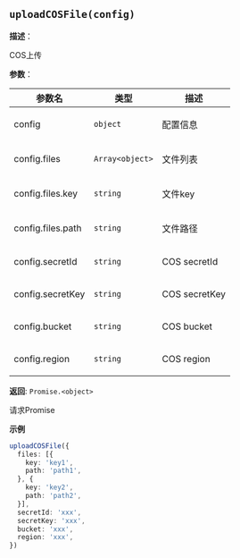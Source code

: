 
## `uploadCOSFile(config)` 


**描述**：<p>COS上传</p>

**参数**：


| 参数名 | 类型 | 描述 |
| --- | --- | --- |
| config | <code>object</code> | <p>配置信息</p> |
| config.files | <code>Array&lt;object&gt;</code> | <p>文件列表</p> |
| config.files.key | <code>string</code> | <p>文件key</p> |
| config.files.path | <code>string</code> | <p>文件路径</p> |
| config.secretId | <code>string</code> | <p>COS secretId</p> |
| config.secretKey | <code>string</code> | <p>COS secretKey</p> |
| config.bucket | <code>string</code> | <p>COS bucket</p> |
| config.region | <code>string</code> | <p>COS region</p> |

**返回**: <code>Promise.&lt;object&gt;</code><br>

<p>请求Promise</p>

**示例**

```typescript
uploadCOSFile({
  files: [{
    key: 'key1',
    path: 'path1',
  }, {
    key: 'key2',
    path: 'path2',
  }],
  secretId: 'xxx',
  secretKey: 'xxx',
  bucket: 'xxx',
  region: 'xxx',
})
```
